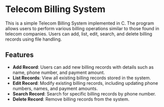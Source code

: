 # Telecom Billing System

This is a simple Telecom Billing System implemented in C. The program allows users to perform various billing operations similar to those found in telecom companies. Users can add, list, edit, search, and delete billing records using file handling.

## Features

- **Add Record**: Users can add new billing records with details such as name, phone number, and payment amount.
- **List Records**: View all existing billing records stored in the system.
- **Edit Record**: Modify existing billing records, including updating phone numbers, names, and payment amounts.
- **Search Record**: Search for specific billing records by phone number.
- **Delete Record**: Remove billing records from the system.